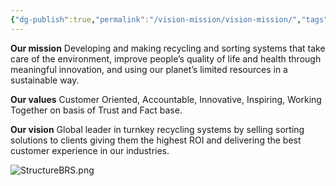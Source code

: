 ```yaml
---
{"dg-publish":true,"permalink":"/vision-mission/vision-mission/","tags":["vision","mission"],"noteIcon":"default"}
---
```


**Our mission**
Developing and making recycling and sorting systems that take care of the environment, improve people’s quality of life and health through meaningful innovation, and using our planet’s limited resources in a sustainable way.

**Our values**
Customer Oriented, Accountable, Innovative, Inspiring, Working Together on basis of Trust and Fact base.

**Our vision**
Global leader in turnkey recycling systems by selling sorting solutions to clients giving them the highest ROI and delivering the best customer experience in our industries.



![StructureBRS.png](/img/user/IMG/StructureBRS.png)

